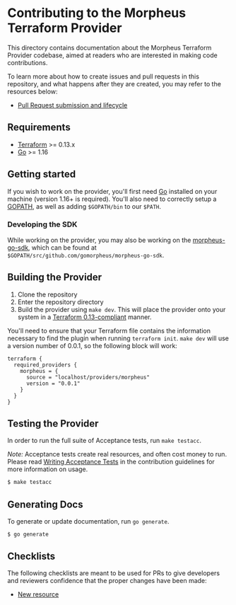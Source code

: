 # Contributing to the Morpheus Terraform Provider

This directory contains documentation about the Morpheus Terraform Provider codebase, aimed at readers who are interested in making code contributions.

To learn more about how to create issues and pull requests in this repository, and what happens after they are created, you may refer to the resources below:
- [Pull Request submission and lifecycle](pull-request-lifecycle.md)

## Requirements

- [Terraform](https://www.terraform.io/downloads.html) >= 0.13.x
- [Go](https://golang.org/doc/install) >= 1.16

## Getting started
If you wish to work on the provider, you'll first need [Go](http://www.golang.org) installed on your machine (version 1.16+ is required). You'll also need to correctly setup a [GOPATH](http://golang.org/doc/code.html#GOPATH), as well as adding `$GOPATH/bin` to our `$PATH`.

### Developing the SDK

While working on the provider, you may also be working on the [morpheus-go-sdk](https://github.com/gomorpheus/morpheus-go-sdk), which can be found at `$GOPATH/src/github.com/gomorpheus/morpheus-go-sdk`.

## Building the Provider

1. Clone the repository
1. Enter the repository directory
1. Build the provider using `make dev`. This will place the provider onto your system in a [Terraform 0.13-compliant](https://www.terraform.io/upgrade-guides/0-13.html#in-house-providers) manner.

You'll need to ensure that your Terraform file contains the information necessary to find the plugin when running `terraform init`. `make dev` will use a version number of 0.0.1, so the following block will work:

```hcl
terraform {
  required_providers {
    morpheus = {
      source = "localhost/providers/morpheus"
      version = "0.0.1"
    }
  }
}
```

## Testing the Provider

In order to run the full suite of Acceptance tests, run `make testacc`.

*Note:* Acceptance tests create real resources, and often cost money to run. Please read [Writing Acceptance Tests](writing-tests.md) in the contribution guidelines for more information on usage.

```sh
$ make testacc
```

## Generating Docs

To generate or update documentation, run `go generate`.
```shell script
$ go generate
```

## Checklists

The following checklists are meant to be used for PRs to give developers and reviewers confidence that the proper changes have been made:

* [New resource](checklist-resource.md)
